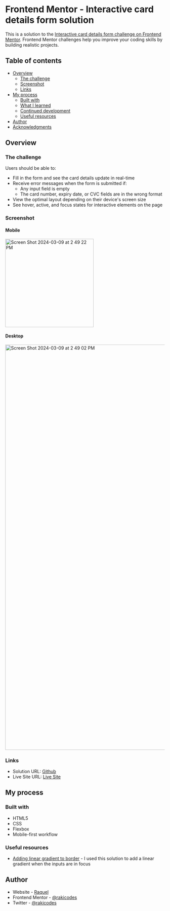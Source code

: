 # Frontend Mentor - Interactive card details form solution

This is a solution to the [Interactive card details form challenge on Frontend Mentor](https://www.frontendmentor.io/challenges/interactive-card-details-form-XpS8cKZDWw). Frontend Mentor challenges help you improve your coding skills by building realistic projects. 

## Table of contents

- [Overview](#overview)
  - [The challenge](#the-challenge)
  - [Screenshot](#screenshot)
  - [Links](#links)
- [My process](#my-process)
  - [Built with](#built-with)
  - [What I learned](#what-i-learned)
  - [Continued development](#continued-development)
  - [Useful resources](#useful-resources)
- [Author](#author)
- [Acknowledgments](#acknowledgments)

## Overview

### The challenge

Users should be able to:

- Fill in the form and see the card details update in real-time
- Receive error messages when the form is submitted if:
  - Any input field is empty
  - The card number, expiry date, or CVC fields are in the wrong format
- View the optimal layout depending on their device's screen size
- See hover, active, and focus states for interactive elements on the page

### Screenshot

#### Mobile
<img width="279" alt="Screen Shot 2024-03-09 at 2 49 22 PM" src="https://github.com/rakicodes/frontendmentor/assets/101219940/755a4cdd-457f-4107-a44e-ac4d631635a7">

#### Desktop
<img width="1280" alt="Screen Shot 2024-03-09 at 2 49 02 PM" src="https://github.com/rakicodes/frontendmentor/assets/101219940/911a45ec-7972-4edf-badf-25f65edbca78">

### Links

- Solution URL: [Github](https://github.com/rakicodes/frontendmentor/tree/main/interactivecarddetailsform)
- Live Site URL: [Live Site](https://frontendmentorchallenges-rakicodes.netlify.app/interactivecarddetailsform/)

## My process

### Built with

- HTML5
- CSS 
- Flexbox
- Mobile-first workflow

### Useful resources

- [Adding linear gradient to border](https://stackoverflow.com/questions/5706963/possible-to-use-border-radius-together-with-a-border-image-which-has-a-gradient) - I used this solution to add a linear gradient when the inputs are in focus


## Author

- Website - [Raquel](https://raquelgo.netlify.app/)
- Frontend Mentor - [@rakicodes](https://www.frontendmentor.io/profile/rakicodes)
- Twitter - [@rakicodes](https://www.twitter.com/rakicodes)

